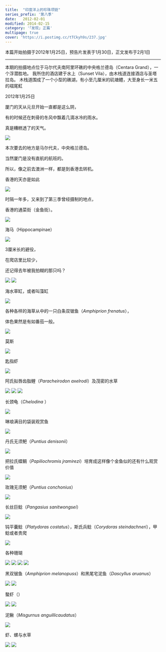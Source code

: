 ```yaml
---
title:  "印度洋上的珍珠项链"
series_prefix: '第八季'
date:   2012-02-01
modified: 2014-02-15
category: '｢发现｣ 正篇'
multipage: true
cover: 'https://i.postimg.cc/tTCkyh9s/237.jpg'
---
```


本篇开始拍摄于2012年1月25日，预告片发表于1月30日，正文发布于2月1日

---

本期的拍摄地点位于马尔代夫南阿里环礁的中央格兰德岛（Centara Grand），一个浮潜胜地。
我所住的酒店建于水上（Sunset Vila），由木栈道连接酒店与圣塔拉岛。
木栈道围成了一个小型的礁湖，有小至几厘米的矶塘鳢，大至身长一米五的褶尾魟

2012年1月25日

厦门的天从元旦开始一直都是这么阴，

有的时候还在刺骨的冬风中飘着几滴冰冷的雨水。

真是糟糕透了的天气。

<img class='disc' src='https://lykoseremos.github.io/gmalb-01/dis8/1.jpg'>

本次要去的地方是马尔代夫，中央格兰德岛。

当然厦门是没有直航的航班的。

所以，像之前去澳洲一样，都是到香港去转机。

香港的天亦是如此

<img class='disc' src='https://lykoseremos.github.io/gmalb-01/dis8/2.jpg'>

时隔一年多，又来到了第三季曾经摄制的地点，

香港的通菜街（金鱼街）。

<img class='disc' src='https://lykoseremos.github.io/gmalb-01/dis8/3.jpg'>

海马（Hippocampinae）

<img class='disc' src='https://lykoseremos.github.io/gmalb-01/dis8/4.jpg'>

3厘米长的避役，

在爬店里比较少，

还记得去年被我拍糊的那只吗？

<img class='disc' src='https://lykoseremos.github.io/gmalb-01/dis8/5.jpg'>

<img class='disc' src='https://lykoseremos.github.io/gmalb-01/dis8/6.jpg'>

海水草缸，或者叫藻缸

<img class='disc' src='https://lykoseremos.github.io/gmalb-01/dis8/7.jpg'>

各种各样的海草从中的一只白条双锯鱼（<i>Amphiprion frenatus</i>），

体色果然是有如番茄一般。

<img class='disc' src='https://lykoseremos.github.io/gmalb-01/dis8/8.jpg'>

莫斯

<img class='disc' src='https://lykoseremos.github.io/gmalb-01/dis8/9.jpg'>

匙指虾

<img class='disc' src='https://lykoseremos.github.io/gmalb-01/dis8/10.jpg'>

阿氏拟唇齿脂鲤（<i>Paracheirodon axelrodi</i>）及茂密的水草

<img class='disc' src='https://lykoseremos.github.io/gmalb-01/dis8/11.jpg'>

<img class='disc' src='https://lykoseremos.github.io/gmalb-01/dis8/12.jpg'>

<img class='disc' src='https://lykoseremos.github.io/gmalb-01/dis8/13.jpg'>

长颈龟（<i>Chelodina </i>）

<img class='disc' src='https://lykoseremos.github.io/gmalb-01/dis8/14.jpg'>

琳琅满目的袋装观赏鱼

<img class='disc' src='https://lykoseremos.github.io/gmalb-01/dis8/15.jpg'>

丹氏无须鲃（<i>Puntius denisonii</i>）

<img class='disc' src='https://lykoseremos.github.io/gmalb-01/dis8/16.jpg'>

把拉氏蝶鲷（<i>Papiliochromis jramirezi</i>）培育成这样像个金鱼似的还有什么观赏价值

<img class='disc' src='https://lykoseremos.github.io/gmalb-01/dis8/17.jpg'>

玫瑰无须鲃（<i>Puntius conchonius</i>）

<img class='disc' src='https://lykoseremos.github.io/gmalb-01/dis8/18.jpg'>

长丝巨鲶（<i>Pangasius sanitwongsei</i>）

<img class='disc' src='https://lykoseremos.github.io/gmalb-01/dis8/19.jpg'>

钝平囊鲶（<i>Platydoras costatus</i>），斯氏兵鲶（<i>Corydoras steindachneri</i>），甲鲶或者贵爬

<img class='disc' src='https://lykoseremos.github.io/gmalb-01/dis8/20.jpg'>

各种珊瑚

<img class='disc' src='https://lykoseremos.github.io/gmalb-01/dis8/21.jpg'>

<img class='disc' src='https://lykoseremos.github.io/gmalb-01/dis8/22.jpg'>

<img class='disc' src='https://lykoseremos.github.io/gmalb-01/dis8/23.jpg'>

<img class='disc' src='https://lykoseremos.github.io/gmalb-01/dis8/24.jpg'>

黑双锯鱼（<i>Amphiprion melanopuss</i>）和黑尾宅泥鱼（<i>Dascyllus aruanus</i>）

<img class='disc' src='https://lykoseremos.github.io/gmalb-01/dis8/25.jpg'>

<img class='disc' src='https://lykoseremos.github.io/gmalb-01/dis8/26.jpg'>

螯虾（<i></i>）

<img class='disc' src='https://lykoseremos.github.io/gmalb-01/dis8/27.jpg'>

<img class='disc' src='https://lykoseremos.github.io/gmalb-01/dis8/28.jpg'>

泥鳅（<i>Misgurnus anguillicaudatus</i>）

<img class='disc' src='https://lykoseremos.github.io/gmalb-01/dis8/29.jpg'>

虾、螺与水草

<img class='disc' src='https://lykoseremos.github.io/gmalb-01/dis8/30.jpg'>

<img class='disc' src='https://lykoseremos.github.io/gmalb-01/dis8/31.jpg'>
